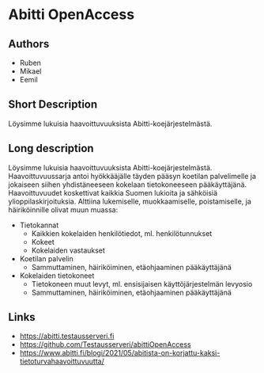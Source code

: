 # Abitti OpenAccess

## Authors
- Ruben
- Mikael
- Eemil

## Short Description
Löysimme lukuisia haavoittuvuuksista Abitti-koejärjestelmästä.

## Long description
Löysimme lukuisia haavoittuvuuksista Abitti-koejärjestelmästä. Haavoittuvuussarja antoi hyökkääjälle täyden pääsyn koetilan palvelimelle ja jokaiseen siihen yhdistäneeseen kokelaan tietokoneeseen pääkäyttäjänä. Haavoittuvuudet koskettivat kaikkia Suomen lukioita ja sähköisiä ylioppilaskirjoituksia. Alttiina lukemiselle, muokkaamiselle, poistamiselle, ja häiriköinnille olivat muun muassa:
- Tietokannat
    - Kaikkien kokelaiden henkilötiedot, ml. henkilötunnukset
    - Kokeet
    - Kokelaiden vastaukset
- Koetilan palvelin
    - Sammuttaminen, häiriköiminen, etäohjaaminen pääkäyttäjänä
- Kokelaiden tietokoneet
    - Tietokoneen muut levyt, ml. ensisijaisen käyttöjärjestelmän levyosio
    - Sammuttaminen, häiriköiminen, etäohjaaminen pääkäyttäjänä

## Links
- https://abitti.testausserveri.fi
- https://github.com/Testausserveri/abittiOpenAccess
- https://www.abitti.fi/blogi/2021/05/abitista-on-korjattu-kaksi-tietoturvahaavoittuvuutta/
